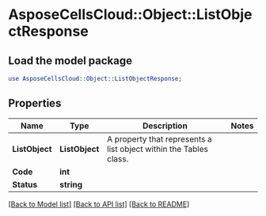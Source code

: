 # AsposeCellsCloud::Object::ListObjectResponse 

## Load the model package
```perl
use AsposeCellsCloud::Object::ListObjectResponse;
```

## Properties
Name | Type | Description | Notes
------------ | ------------- | ------------- | -------------
**ListObject** | **ListObject** | A property that represents a list object within the Tables class. |
**Code** | **int** |  |
**Status** | **string** |  |  

[[Back to Model list]](../README.md#documentation-for-models) [[Back to API list]](../README.md#documentation-for-api-endpoints) [[Back to README]](../README.md)

